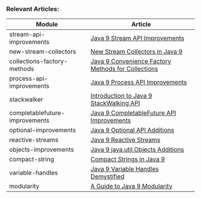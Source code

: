 ### Relevant Articles: 

Module | Article
--|--
stream-api-improvements | [Java 9 Stream API Improvements](http://www.baeldung.com/java-9-stream-api)
new-stream-collectors | [New Stream Collectors in Java 9](http://www.baeldung.com/java9-stream-collectors)
collections-factory-methods | [Java 9 Convenience Factory Methods for Collections](http://www.baeldung.com/java-9-collections-factory-methods)
process-api-improvements | [Java 9 Process API Improvements](http://www.baeldung.com/java-9-process-api)
stackwalker | [Introduction to Java 9 StackWalking API](http://www.baeldung.com/java-9-stackwalking-api)
completablefuture-improvements | [Java 9 CompletableFuture API Improvements](http://www.baeldung.com/java-9-completablefuture)
optional-improvements | [Java 9 Optional API Additions](http://www.baeldung.com/java-9-optional)
reactive-streams | [Java 9 Reactive Streams](http://www.baeldung.com/java-9-reactive-streams)
objects-improvements | [Java 9 java.util.Objects Additions](http://www.baeldung.com/java-9-objects-new)
compact-string | [Compact Strings in Java 9](http://www.baeldung.com/java-9-compact-string)
variable-handles | [Java 9 Variable Handles Demystified](http://www.baeldung.com/java-variable-handles)
modularity | [A Guide to Java 9 Modularity](http://www.baeldung.com/java-9-modularity)